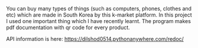 You can buy many types of things (such as computers, phones, clothes and etc) which are made in South Korea by this k-market platform. In this project I used one important thing which I have recently learnt. The program makes pdf documentation with qr code for every product.

API information is here: https://dilshod0514.pythonanywhere.com/redoc/
